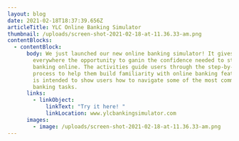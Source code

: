 ```yaml
---
layout: blog
date: 2021-02-18T18:37:39.656Z
articleTitle: YLC Online Banking Simulator
thumbnail: /uploads/screen-shot-2021-02-18-at-11.36.33-am.png
contentBlocks:
  - contentBlock:
      body: We just launched our new online banking simulator! It gives people
        everywhere the opportunity to ganin the confidence needed to start
        banking online. The activities guide users through the step-by-step
        process to help them build familiarity with online banking features. It
        is intended to show users how to navigate some of the most common
        banking tasks.
      links:
        - linkObject:
            linkText: "Try it here! "
            linkLocation: www.ylcbankingsimulator.com
      images:
        - image: /uploads/screen-shot-2021-02-18-at-11.36.33-am.png
---
```

